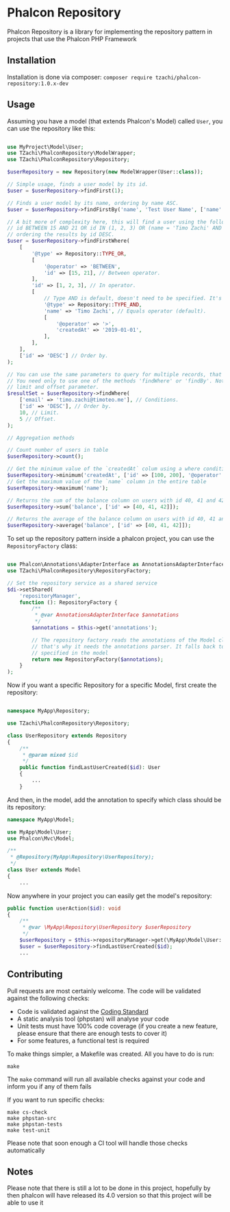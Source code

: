 # Phalcon Repository

Phalcon Repository is a library for implementing the repository pattern in projects that use the Phalcon PHP Framework

## Installation

Installation is done via composer: `composer require tzachi/phalcon-repository:1.0.x-dev`

## Usage

Assuming you have a model (that extends Phalcon's Model) called `User`, you can use the repository like this:

```php

use MyProject\Model\User;
use TZachi\PhalconRepository\ModelWrapper;
use TZachi\PhalconRepository\Repository;

$userRepository = new Repository(new ModelWrapper(User::class));

// Simple usage, finds a user model by its id.
$user = $userRepository->findFirst(1);

// Finds a user model by its name, ordering by name ASC.
$user = $userRepository->findFirstBy('name', 'Test User Name', ['name' => 'ASC']);

// A bit more of complexity here, this will find a user using the following condition:
// id BETWEEN 15 AND 21 OR id IN (1, 2, 3) OR (name = 'Timo Zachi' AND created_at > '2019-01-01')
// ordering the results by id DESC.
$user = $userRepository->findFirstWhere(
    [
        '@type' => Repository::TYPE_OR,
        [
            '@operator' => 'BETWEEN',
            'id' => [15, 21], // Between operator.
        ],
        'id' => [1, 2, 3], // In operator.
        [
            // Type AND is default, doesn't need to be specified. It's explicit here for sample purposes.
            '@type' => Repository::TYPE_AND,
            'name' => 'Timo Zachi', // Equals operator (default).
            [
                '@operator' => '>',
                'createdAt' => '2019-01-01',
            ],
        ],
    ],
    ['id' => 'DESC'] // Order by.
);

// You can use the same parameters to query for multiple records, that will return a result set.
// You need only to use one of the methods 'findWhere' or 'findBy'. Notice that there is also a
// limit and offset parameter.
$resultSet = $userRepository->findWhere(
    ['email' => 'timo.zachi@timoteo.me'], // Conditions.
    ['id' => 'DESC'], // Order by.
    10, // Limit.
    5 // Offset.
);

// Aggregation methods

// Count number of users in table
$userRepository->count();

// Get the minimum value of the `createdAt` colum using a where condition
$userRepository->minimum('createdAt', ['id' => [100, 200], '@operator' => 'BETWEEN']);
// Get the maximum value of the `name` column in the entire table
$userRepository->maximum('name');

// Returns the sum of the balance column on users with id 40, 41 and 42
$userRepository->sum('balance', ['id' => [40, 41, 42]]);

// Returns the average of the balance column on users with id 40, 41 and 42
$userRepository->average('balance', ['id' => [40, 41, 42]]);

```

To set up the repository pattern inside a phalcon project, you can use the `RepositoryFactory` class:

```php

use Phalcon\Annotations\AdapterInterface as AnnotationsAdapterInterface;
use TZachi\PhalconRepository\RepositoryFactory;

// Set the repository service as a shared service
$di->setShared(
    'repositoryManager',
    function (): RepositoryFactory {
        /**
         * @var AnnotationsAdapterInterface $annotations
         */
        $annotations = $this->get('annotations');

        // The repository factory reads the annotations of the Model class to determine which repository it should use,
        // that's why it needs the annotations parser. It falls back to the default repository class if one wasn't
        // specified in the model
        return new RepositoryFactory($annotations);
    }
);

```

Now if you want a specific Repository for a specific Model, first create the repository:

```php

namespace MyApp\Repository;

use TZachi\PhalconRepository\Repository;

class UserRepository extends Repository
{
    /**
     * @param mixed $id
     */
    public function findLastUserCreated($id): User
    {
        ...
    }

```

And then, in the model, add the annotation to specify which class should be its repository:

```php
namespace MyApp\Model;

use MyApp\Model\User;
use Phalcon\Mvc\Model;

/**
 * @Repository(MyApp\Repository\UserRepository);
 */
class User extends Model
{
    ...
```

Now anywhere in your project you can easily get the model's repository:

```php
public function userAction($id): void
{
    /**
     * @var \MyApp\Repository\UserRepository $userRepository
     */
    $userRepository = $this->repositoryManager->get(\MyApp\Model\User::class);
    $user = $userRepository->findLastUserCreated($id);
    ...
```

## Contributing

Pull requests are most certainly welcome. The code will be validated against the following checks:

* Code is validated against the [Coding Standard](https://github.com/timozachi/coding-standard)
* A static analysis tool (phpstan) will analyse your code
* Unit tests must have 100% code coverage (if you create a new feature, please ensure that there are enough tests to cover it)
* For some features, a functional test is required 

To make things simpler, a Makefile was created. All you have to do is run:
```shell
make
```
The `make` command will run all available checks against your code and inform you if any of them fails

If you want to run specific checks:
```shell
make cs-check
make phpstan-src
make phpstan-tests
make test-unit
```

Please note that soon enough a CI tool will handle those checks automatically

## Notes

Please note that there is still a lot to be done in this project, hopefully by then phalcon will have released
its 4.0 version so that this project will be able to use it
